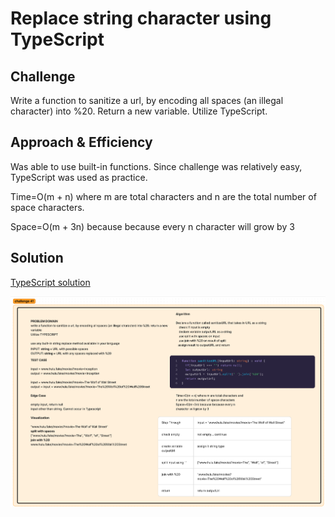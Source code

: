 # Replace string character using TypeScript

## Challenge

Write a function to sanitize a url, by encoding all spaces (an illegal character) into %20. Return a new variable. Utilize TypeScript.

## Approach & Efficiency

Was able to use built-in functions. Since challenge was relatively easy, TypeScript was used as practice.

Time=O(m + n) where m are total characters and n are the total number of space characters.

Space=O(m + 3n) because because every n character will grow by 3

## Solution

[TypeScript solution](./index.ts)

![Whiteboard](../../../../assets/CodeChallenge41.png)

